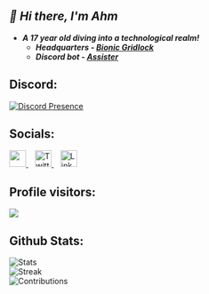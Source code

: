 ## *👋 Hi there, I'm Ahm*
    
- ***A 17 year old diving into a technological realm!***
  - ***Headquarters - [Bionic Gridlock](https://discord.gg/w2hjjanuD4)***
  - ***Discord bot - [Assister](https://discord.ly/assister)***

## Discord:
  [![Discord Presence](https://lanyard.cnrad.dev/api/1202651568667885570)](https://discord.com/users/1202651568667885570)

## Socials:
<a href="https://instagram.com/ahmm.fr" target="_blank" rel="noopener noreferrer">
  <img src="https://uxwing.com/wp-content/themes/uxwing/download/brands-and-social-media/instagram-white-icon.png" height="30px" width="30px">
</a>&nbsp;&nbsp;
<a href="https://twitter.com/ahmuuy" target="_blank" rel="noopener noreferrer">
  <img src="https://uxwing.com/wp-content/themes/uxwing/download/brands-and-social-media/x-social-media-white-icon.png" alt="Twitter" height="30px" width="30px">
</a>&nbsp;&nbsp;
<a href="https://www.linkedin.com/in/ahmar-yaseen-950b54324/" target="_blank" rel="noopener noreferrer">
  <img src="https://uxwing.com/wp-content/themes/uxwing/download/brands-and-social-media/linkedin-app-white-icon.png" alt="LinkedIn" height="30px" width="30px">
</a>

## Profile visitors:
  ![](https://profile-counter.glitch.me/code2ahm/count.svg)

## Github Stats:  
  ![Stats](https://github-readme-stats.vercel.app/api?username=code2ahm&show_icons=true&hide_title=true&count_private=true&hide=prs&theme=dark)</br>
  ![Streak](https://github-readme-streak-stats.herokuapp.com/?user=code2ahm&theme=dark)</br>
  ![Contributions](https://github-contributor-stats.vercel.app/api?username=code2ahm&limit=3&theme=dark&combine_all_yearly_contributions=true)</br>
